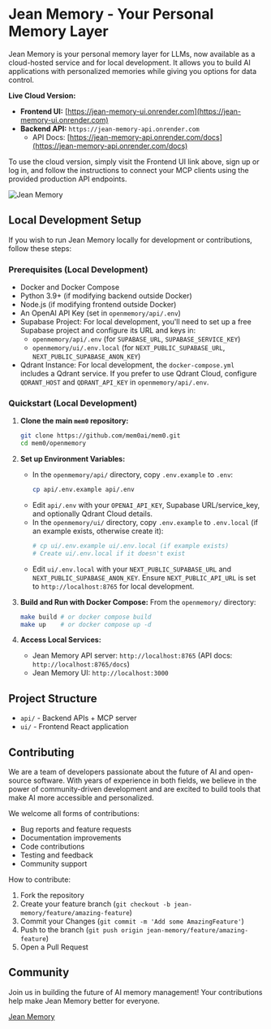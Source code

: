 # Jean Memory - Your Personal Memory Layer

Jean Memory is your personal memory layer for LLMs, now available as a cloud-hosted service and for local development. It allows you to build AI applications with personalized memories while giving you options for data control.

**Live Cloud Version:**
*   **Frontend UI:** [https://jean-memory-ui.onrender.com](https://jean-memory-ui.onrender.com)
*   **Backend API:** `https://jean-memory-api.onrender.com`
    *   API Docs: [https://jean-memory-api.onrender.com/docs](https://jean-memory-api.onrender.com/docs)

To use the cloud version, simply visit the Frontend UI link above, sign up or log in, and follow the instructions to connect your MCP clients using the provided production API endpoints.

![Jean Memory](https://github.com/user-attachments/assets/3c701757-ad82-4afa-bfbe-e049c2b4320b)

## Local Development Setup

If you wish to run Jean Memory locally for development or contributions, follow these steps:

### Prerequisites (Local Development)

- Docker and Docker Compose
- Python 3.9+ (if modifying backend outside Docker)
- Node.js (if modifying frontend outside Docker)
- An OpenAI API Key (set in `openmemory/api/.env`)
- Supabase Project: For local development, you'll need to set up a free Supabase project and configure its URL and keys in:
    - `openmemory/api/.env` (for `SUPABASE_URL`, `SUPABASE_SERVICE_KEY`)
    - `openmemory/ui/.env.local` (for `NEXT_PUBLIC_SUPABASE_URL`, `NEXT_PUBLIC_SUPABASE_ANON_KEY`)
- Qdrant Instance: For local development, the `docker-compose.yml` includes a Qdrant service. If you prefer to use Qdrant Cloud, configure `QDRANT_HOST` and `QDRANT_API_KEY` in `openmemory/api/.env`.

### Quickstart (Local Development)

1.  **Clone the main `mem0` repository:**
    ```bash
    git clone https://github.com/mem0ai/mem0.git
    cd mem0/openmemory
    ```

2.  **Set up Environment Variables:**
    *   In the `openmemory/api/` directory, copy `.env.example` to `.env`:
        ```bash
        cp api/.env.example api/.env
        ```
    *   Edit `api/.env` with your `OPENAI_API_KEY`, Supabase URL/service_key, and optionally Qdrant Cloud details.
    *   In the `openmemory/ui/` directory, copy `.env.example` to `.env.local` (if an example exists, otherwise create it):
        ```bash
        # cp ui/.env.example ui/.env.local (if example exists)
        # Create ui/.env.local if it doesn't exist
        ```
    *   Edit `ui/.env.local` with your `NEXT_PUBLIC_SUPABASE_URL` and `NEXT_PUBLIC_SUPABASE_ANON_KEY`. Ensure `NEXT_PUBLIC_API_URL` is set to `http://localhost:8765` for local development.

3.  **Build and Run with Docker Compose:**
    From the `openmemory/` directory:
    ```bash
    make build # or docker compose build
    make up    # or docker compose up -d
    ```

4.  **Access Local Services:**
    *   Jean Memory API server: `http://localhost:8765` (API docs: `http://localhost:8765/docs`)
    *   Jean Memory UI: `http://localhost:3000`

## Project Structure

- `api/` - Backend APIs + MCP server
- `ui/` - Frontend React application

## Contributing

We are a team of developers passionate about the future of AI and open-source software. With years of experience in both fields, we believe in the power of community-driven development and are excited to build tools that make AI more accessible and personalized.

We welcome all forms of contributions:
- Bug reports and feature requests
- Documentation improvements
- Code contributions
- Testing and feedback
- Community support

How to contribute:

1. Fork the repository
2. Create your feature branch (`git checkout -b jean-memory/feature/amazing-feature`)
3. Commit your Changes (`git commit -m 'Add some AmazingFeature'`)
4. Push to the branch (`git push origin jean-memory/feature/amazing-feature`)
5. Open a Pull Request

## Community

Join us in building the future of AI memory management! Your contributions help make Jean Memory better for everyone.

<a href="https://mem0.dev/jean-memory">Jean Memory</a>
